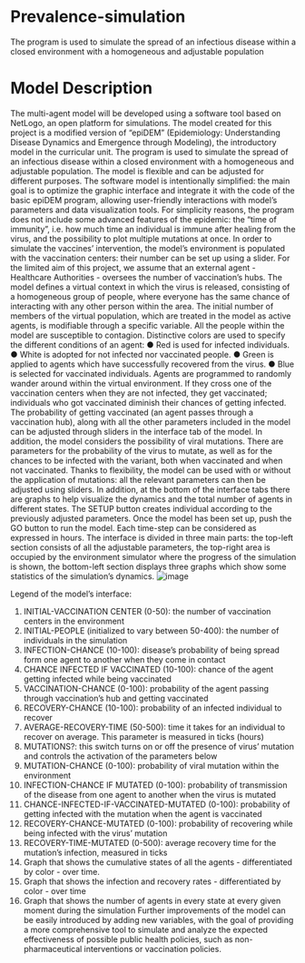 # Prevalence-simulation
The program is used to simulate the spread of an infectious disease within a closed environment with a homogeneous and adjustable population




# Model Description
The multi-agent model will be developed using a software tool based on NetLogo, an open
platform for simulations. The model created for this project is a modified version of
“epiDEM” (Epidemiology: Understanding Disease Dynamics and Emergence through
Modeling), the introductory model in the curricular unit. The program is used to simulate the
spread of an infectious disease within a closed environment with a homogeneous and
adjustable population. The model is flexible and can be adjusted for different purposes.
The software model is intentionally simplified: the main goal is to optimize the graphic
interface and integrate it with the code of the basic epiDEM program, allowing user-friendly
interactions with model’s parameters and data visualization tools. For simplicity reasons, the
program does not include some advanced features of the epidemic: the “time of immunity”,
i.e. how much time an individual is immune after healing from the virus, and the possibility
to plot multiple mutations at once.
In order to simulate the vaccines’ intervention, the model’s environment is populated with the
vaccination centers: their number can be set up using a slider. For the limited aim of this
project, we assume that an external agent - Healthcare Authorities - oversees the number of
vaccination’s hubs.
The model defines a virtual context in which the virus is released, consisting of a
homogeneous group of people, where everyone has the same chance of interacting with any
other person within the area. The initial number of members of the virtual population, which
are treated in the model as active agents, is modifiable through a specific variable.
All the people within the model are susceptible to contagion.
Distinctive colors are used to specify the different conditions of an agent:
● Red is used for infected individuals.
● White is adopted for not infected nor vaccinated people.
● Green is applied to agents which have successfully recovered from the virus.
● Blue is selected for vaccinated individuals.
Agents are programmed to randomly wander around within the virtual environment. If they
cross one of the vaccination centers when they are not infected, they get vaccinated;
individuals who got vaccinated diminish their chances of getting infected. The probability of
getting vaccinated (an agent passes through a vaccination hub), along with all the other
parameters included in the model can be adjusted through sliders in the interface tab of the
model.
In addition, the model considers the possibility of viral mutations. There are parameters for
the probability of the virus to mutate, as well as for the chances to be infected with the
variant, both when vaccinated and when not vaccinated. Thanks to flexibility, the model can
be used with or without the application of mutations: all the relevant parameters can then be
adjusted using sliders.
In addition, at the bottom of the interface tabs there are graphs to help visualize the dynamics
and the total number of agents in different states.
The SETUP button creates individual according to the previously adjusted parameters. Once
the model has been set up, push the GO button to run the model. Each time-step can be
considered as expressed in hours.
The interface is divided in three main parts: the top-left section consists of all the adjustable
parameters, the top-right area is occupied by the environment simulator where the progress of
the simulation is shown, the bottom-left section displays three graphs which show some
statistics of the simulation’s dynamics.
![image](https://user-images.githubusercontent.com/113435148/192497735-0b5a99d8-9a2b-4089-98be-5dff8ccf6a08.png)


Legend of the model’s interface:
1. INITIAL-VACCINATION CENTER (0-50): the number of vaccination centers in the
environment
2. INITIAL-PEOPLE (initialized to vary between 50-400): the number of individuals in
the simulation
3. INFECTION-CHANCE (10-100): disease’s probability of being spread form one
agent to another when they come in contact
4. CHANCE INFECTED IF VACCINATED (10-100): chance of the agent getting
infected while being vaccinated
5. VACCINATION-CHANCE (0-100): probability of the agent passing through
vaccination’s hub and getting vaccinated
6. RECOVERY-CHANCE (10-100): probability of an infected individual to recover
7. AVERAGE-RECOVERY-TIME (50-500): time it takes for an individual to recover on
average. This parameter is measured in ticks (hours)
8. MUTATIONS?: this switch turns on or off the presence of virus’ mutation and controls
the activation of the parameters below
9. MUTATION-CHANCE (0-100): probability of viral mutation within the environment
10. INFECTION-CHANCE IF MUTATED (0-100): probability of transmission of the
disease from one agent to another when the virus is mutated
11. CHANCE-INFECTED-IF-VACCINATED-MUTATED (0-100): probability of getting
infected with the mutation when the agent is vaccinated
12. RECOVERY-CHANCE-MUTATED (0-100): probability of recovering while being
infected with the virus’ mutation
13. RECOVERY-TIME-MUTATED (0-500): average recovery time for the mutation’s
infection, measured in ticks
14. Graph that shows the cumulative states of all the agents - differentiated by color -
over time.
15. Graph that shows the infection and recovery rates - differentiated by color - over time
16. Graph that shows the number of agents in every state at every given moment during
the simulation
Further improvements of the model can be easily introduced by adding new variables, with
the goal of providing a more comprehensive tool to simulate and analyze the expected
effectiveness of possible public health policies, such as non-pharmaceutical interventions or
vaccination policies.
